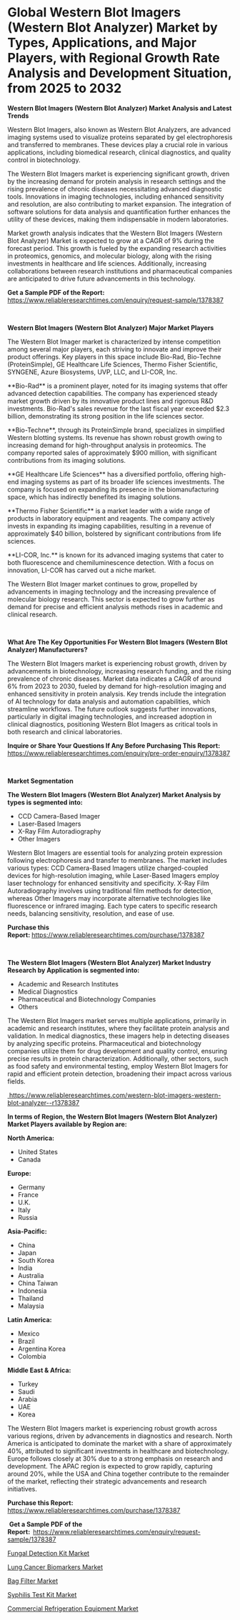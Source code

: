 <p><h1>Global Western Blot Imagers (Western Blot Analyzer) Market by Types, Applications, and Major Players, with Regional Growth Rate Analysis and Development Situation, from 2025 to 2032</h1></p><p><strong>Western Blot Imagers (Western Blot Analyzer) Market Analysis and Latest Trends</strong></p>
<p><p>Western Blot Imagers, also known as Western Blot Analyzers, are advanced imaging systems used to visualize proteins separated by gel electrophoresis and transferred to membranes. These devices play a crucial role in various applications, including biomedical research, clinical diagnostics, and quality control in biotechnology. </p><p>The Western Blot Imagers market is experiencing significant growth, driven by the increasing demand for protein analysis in research settings and the rising prevalence of chronic diseases necessitating advanced diagnostic tools. Innovations in imaging technologies, including enhanced sensitivity and resolution, are also contributing to market expansion. The integration of software solutions for data analysis and quantification further enhances the utility of these devices, making them indispensable in modern laboratories.</p><p>Market growth analysis indicates that the Western Blot Imagers (Western Blot Analyzer) Market is expected to grow at a CAGR of 9% during the forecast period. This growth is fueled by the expanding research activities in proteomics, genomics, and molecular biology, along with the rising investments in healthcare and life sciences. Additionally, increasing collaborations between research institutions and pharmaceutical companies are anticipated to drive future advancements in this technology.</p></p>
<p><strong>Get a Sample PDF of the Report:&nbsp;</strong> <a href="https://www.reliableresearchtimes.com/enquiry/request-sample/1378387?utm_campaign=2264&utm_medium=2&utm_source=Github&utm_content=ia&utm_term=11042025&utm_id=western-blot-imagers-western-blot-analyzer">https://www.reliableresearchtimes.com/enquiry/request-sample/1378387</a></p>
<p>&nbsp;</p>
<p><strong>Western Blot Imagers (Western Blot Analyzer) Major Market Players</strong></p>
<p><p>The Western Blot Imager market is characterized by intense competition among several major players, each striving to innovate and improve their product offerings. Key players in this space include Bio-Rad, Bio-Techne (ProteinSimple), GE Healthcare Life Sciences, Thermo Fisher Scientific, SYNGENE, Azure Biosystems, UVP, LLC, and LI-COR, Inc.</p><p>**Bio-Rad** is a prominent player, noted for its imaging systems that offer advanced detection capabilities. The company has experienced steady market growth driven by its innovative product lines and rigorous R&D investments. Bio-Rad's sales revenue for the last fiscal year exceeded $2.3 billion, demonstrating its strong position in the life sciences sector.</p><p>**Bio-Techne**, through its ProteinSimple brand, specializes in simplified Western blotting systems. Its revenue has shown robust growth owing to increasing demand for high-throughput analysis in proteomics. The company reported sales of approximately $900 million, with significant contributions from its imaging solutions.</p><p>**GE Healthcare Life Sciences** has a diversified portfolio, offering high-end imaging systems as part of its broader life sciences investments. The company is focused on expanding its presence in the biomanufacturing space, which has indirectly benefited its imaging solutions.</p><p>**Thermo Fisher Scientific** is a market leader with a wide range of products in laboratory equipment and reagents. The company actively invests in expanding its imaging capabilities, resulting in a revenue of approximately $40 billion, bolstered by significant contributions from life sciences.</p><p>**LI-COR, Inc.** is known for its advanced imaging systems that cater to both fluorescence and chemiluminescence detection. With a focus on innovation, LI-COR has carved out a niche market.</p><p>The Western Blot Imager market continues to grow, propelled by advancements in imaging technology and the increasing prevalence of molecular biology research. This sector is expected to grow further as demand for precise and efficient analysis methods rises in academic and clinical research.</p></p>
<p>&nbsp;</p>
<p><strong>What Are The Key Opportunities For Western Blot Imagers (Western Blot Analyzer) Manufacturers?</strong></p>
<p><p>The Western Blot Imagers market is experiencing robust growth, driven by advancements in biotechnology, increasing research funding, and the rising prevalence of chronic diseases. Market data indicates a CAGR of around 6% from 2023 to 2030, fueled by demand for high-resolution imaging and enhanced sensitivity in protein analysis. Key trends include the integration of AI technology for data analysis and automation capabilities, which streamline workflows. The future outlook suggests further innovations, particularly in digital imaging technologies, and increased adoption in clinical diagnostics, positioning Western Blot Imagers as critical tools in both research and clinical laboratories.</p></p>
<p><strong>Inquire or Share Your Questions If Any Before Purchasing This Report:</strong> <a href="https://www.reliableresearchtimes.com/enquiry/pre-order-enquiry/1378387?utm_campaign=2264&utm_medium=2&utm_source=Github&utm_content=ia&utm_term=11042025&utm_id=western-blot-imagers-western-blot-analyzer">https://www.reliableresearchtimes.com/enquiry/pre-order-enquiry/1378387</a></p>
<p>&nbsp;</p>
<p><strong>Market Segmentation</strong></p>
<p><strong>The Western Blot Imagers (Western Blot Analyzer) Market Analysis by types is segmented into:</strong></p>
<p><ul><li>CCD Camera-Based Imager</li><li>Laser-Based Imagers</li><li>X-Ray Film Autoradiography</li><li>Other Imagers</li></ul></p>
<p><p>Western Blot Imagers are essential tools for analyzing protein expression following electrophoresis and transfer to membranes. The market includes various types: CCD Camera-Based Imagers utilize charged-coupled devices for high-resolution imaging, while Laser-Based Imagers employ laser technology for enhanced sensitivity and specificity. X-Ray Film Autoradiography involves using traditional film methods for detection, whereas Other Imagers may incorporate alternative technologies like fluorescence or infrared imaging. Each type caters to specific research needs, balancing sensitivity, resolution, and ease of use.</p></p>
<p><strong>Purchase this Report:&nbsp;</strong><a href="https://www.reliableresearchtimes.com/purchase/1378387?utm_campaign=2264&utm_medium=2&utm_source=Github&utm_content=ia&utm_term=11042025&utm_id=western-blot-imagers-western-blot-analyzer">https://www.reliableresearchtimes.com/purchase/1378387</a></p>
<p>&nbsp;</p>
<p><strong>The Western Blot Imagers (Western Blot Analyzer) Market Industry Research by Application is segmented into:</strong></p>
<p><ul><li>Academic and Research Institutes</li><li>Medical Diagnostics</li><li>Pharmaceutical and Biotechnology Companies</li><li>Others</li></ul></p>
<p><p>The Western Blot Imagers market serves multiple applications, primarily in academic and research institutes, where they facilitate protein analysis and validation. In medical diagnostics, these imagers help in detecting diseases by analyzing specific proteins. Pharmaceutical and biotechnology companies utilize them for drug development and quality control, ensuring precise results in protein characterization. Additionally, other sectors, such as food safety and environmental testing, employ Western Blot Imagers for rapid and efficient protein detection, broadening their impact across various fields.</p></p>
<p><a href="https://www.reliableresearchtimes.com/western-blot-imagers-western-blot-analyzer--r1378387?utm_campaign=2264&utm_medium=2&utm_source=Github&utm_content=ia&utm_term=11042025&utm_id=western-blot-imagers-western-blot-analyzer">&nbsp;https://www.reliableresearchtimes.com/western-blot-imagers-western-blot-analyzer--r1378387</a></p>
<p><strong>In terms of Region, the Western Blot Imagers (Western Blot Analyzer) Market Players available by Region are:</strong></p>
<p>
    <p> <strong> North America: </strong>
        <ul>
            <li>United States</li>
            <li>Canada</li>
        </ul>
        </p> 
    <p> <strong> Europe: </strong>
        <ul>
            <li>Germany</li>
            <li>France</li>
            <li>U.K.</li>
            <li>Italy</li>
            <li>Russia</li>
        </ul>
        </p> 
    <p> <strong> Asia-Pacific: </strong>
        <ul>
            <li>China</li>
            <li>Japan</li>
            <li>South Korea</li>
            <li>India</li>
            <li>Australia</li>
            <li>China Taiwan</li>
            <li>Indonesia</li>
            <li>Thailand</li>
            <li>Malaysia</li>
        </ul>
        </p> 
    <p> <strong> Latin America: </strong>
        <ul>
            <li>Mexico</li>
            <li>Brazil</li>
            <li>Argentina Korea</li>
            <li>Colombia</li>
        </ul>
        </p> 
    <p> <strong> Middle East & Africa: </strong>
        <ul>
            <li>Turkey</li>
            <li>Saudi</li>
            <li>Arabia</li>
            <li>UAE</li>
            <li>Korea</li>
        </ul>
    </p>
    </p>
<p><p>The Western Blot Imagers market is experiencing robust growth across various regions, driven by advancements in diagnostics and research. North America is anticipated to dominate the market with a share of approximately 40%, attributed to significant investments in healthcare and biotechnology. Europe follows closely at 30% due to a strong emphasis on research and development. The APAC region is expected to grow rapidly, capturing around 20%, while the USA and China together contribute to the remainder of the market, reflecting their strategic advancements and research initiatives.</p></p>
<p><strong>Purchase this Report: </strong><a href="https://www.reliableresearchtimes.com/purchase/1378387?utm_campaign=2264&utm_medium=2&utm_source=Github&utm_content=ia&utm_term=11042025&utm_id=western-blot-imagers-western-blot-analyzer">https://www.reliableresearchtimes.com/purchase/1378387</a></p>
<p>&nbsp;<strong>Get a Sample PDF of the Report:&nbsp;&nbsp;</strong><a href="https://www.reliableresearchtimes.com/enquiry/request-sample/1378387?utm_campaign=2264&utm_medium=2&utm_source=Github&utm_content=ia&utm_term=11042025&utm_id=western-blot-imagers-western-blot-analyzer">https://www.reliableresearchtimes.com/enquiry/request-sample/1378387</a></p>
<p><strong></strong></p>
<p><p><a href="https://www.linkedin.com/pulse/comprehensive-examination-fungal-detection-kit-market-qn3ee?utm_campaign=2264&utm_medium=2&utm_source=Github&utm_content=ia&utm_term=11042025&utm_id=western-blot-imagers-western-blot-analyzer">Fungal Detection Kit Market</a></p><p><a href="https://www.linkedin.com/pulse/global-lung-cancer-biomarkers-market-analysis-2025-2032-bctge?utm_campaign=2264&utm_medium=2&utm_source=Github&utm_content=ia&utm_term=11042025&utm_id=western-blot-imagers-western-blot-analyzer">Lung Cancer Biomarkers Market</a></p><p><a href="https://github.com/etapaqanee/Market-Research-Report-List-1/blob/main/bag-filter-market.md?utm_campaign=2264&utm_medium=2&utm_source=Github&utm_content=ia&utm_term=11042025&utm_id=western-blot-imagers-western-blot-analyzer">Bag Filter Market</a></p><p><a href="https://www.linkedin.com/pulse/syphilis-test-kit-market-growth-outlook-projected-cagr-42-ummze?utm_campaign=2264&utm_medium=2&utm_source=Github&utm_content=ia&utm_term=11042025&utm_id=western-blot-imagers-western-blot-analyzer">Syphilis Test Kit Market</a></p><p><a href="https://github.com/sphaabrose/Market-Research-Report-List-1/blob/main/commercial-refrigeration-equipment-market.md?utm_campaign=2264&utm_medium=2&utm_source=Github&utm_content=ia&utm_term=11042025&utm_id=western-blot-imagers-western-blot-analyzer">Commercial Refrigeration Equipment Market</a></p></p>